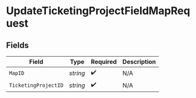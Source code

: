 # UpdateTicketingProjectFieldMapRequest


## Fields

| Field                | Type                 | Required             | Description          |
| -------------------- | -------------------- | -------------------- | -------------------- |
| `MapID`              | *string*             | :heavy_check_mark:   | N/A                  |
| `TicketingProjectID` | *string*             | :heavy_check_mark:   | N/A                  |